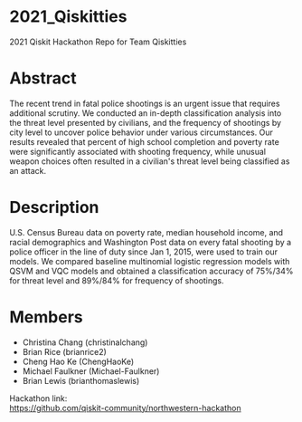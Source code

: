 # 2021_Qiskitties
2021 Qiskit Hackathon Repo for Team Qiskitties

# Abstract
The recent trend in fatal police shootings is an urgent issue that requires additional scrutiny. We conducted an in-depth classification analysis into the threat level presented by civilians, and the frequency of shootings by city level to uncover police behavior under various circumstances. Our results revealed that percent of high school completion and poverty rate were significantly associated with shooting frequency, while unusual weapon choices often resulted in a civilian's threat level being classified as an attack.  

# Description
U.S. Census Bureau data on poverty rate, median household income, and racial demographics and Washington Post data on every fatal shooting by a police officer in the line of duty since Jan 1, 2015, were used to train our models. We compared baseline multinomial logistic regression models with QSVM and VQC models and obtained a classification accuracy of 75%/34% for threat level and 89%/84% for frequency of shootings.  

# Members
- Christina Chang  (christinalchang)
- Brian Rice  (brianrice2)
- Cheng Hao Ke  (ChengHaoKe)
- Michael Faulkner  (Michael-Faulkner)
- Brian Lewis  (brianthomaslewis)

  
Hackathon link:  
https://github.com/qiskit-community/northwestern-hackathon
